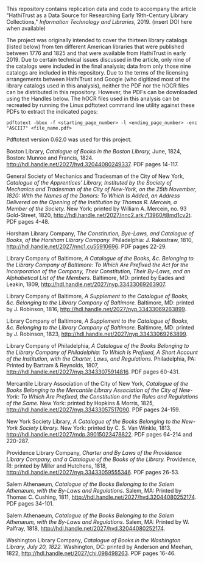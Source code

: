 This repository contains replication data and code to accompany the article "HathiTrust as a Data Source for Researching Early 19th-Century Library Collections," *Information Technology and Libraries,* 2019. (insert DOI here when available)

The project was originally intended to cover the thirteen library catalogs (listed below) from ten different American libraries that were published between 1776 and 1825 and that were available from HathiTrust in early 2019. Due to certain technical issues discussed in the article, only nine of the catalogs were included in the final analysis; data from only those nine catalogs are included in this repository. Due to the terms of the licensing arrangements between HathiTrust and Google (who digitized most of the library catalogs used in this analysis), neither the PDF nor the hOCR files can be distributed in this repository. However, the PDFs can be downloaded using the Handles below. The hOCR files used in this analysis can be recreated by running the Linux pdftotext command line utility against these PDFs to extract the indicated pages:

``pdftotext -bbox -f <starting_page_number> -l <ending_page_number> -enc "ASCII7" <file_name.pdf>``

Pdftotext version 0.62.0 was used for this project.

Boston Library, *Catalogue of Books in the Boston Library,* June, 1824, Boston: Munroe and Francis, 1824. http://hdl.handle.net/2027/hvd.32044080249337. PDF pages 14-117.

General Society of Mechanics and Tradesman of the City of New York, *Catalogue of the Apprentices’ Library, Instituted by the Society of Mechanics and Tradesman of the City of New-York, on the 25th November, 1820: With the Names of the Donors: To Which Is Added, an Address Delivered on the Opening of the Institution by Thomas R. Mercein, a Member of the Society.* New York: printed by William A. Mercein, no. 93 Gold-Street, 1820, http://hdl.handle.net/2027/nnc2.ark:/13960/t8md1cv2t. PDF pages 4-48.

Horsham Library Company, *The Constitution, Bye-Laws, and Catalogue of Books, of the Horsham Library Company.* Philadelphia: J. Rakestraw, 1810, http://hdl.handle.net/2027/nnc1.cu55910696. PDF pages 22-29.

Library Company of Baltimore, *A Catalogue of the Books, &c. Belonging to the Library Company of Baltimore: To Which Are Prefixed the Act for the Incorporation of the Company, Their Constitution, Their By-Laws, and an Alphabetical List of the Members.* Baltimore, MD: printed by Eades and Leakin, 1809, http://hdl.handle.net/2027/nyp.33433069263907.

Library Company of Baltimore, *A Supplement to the Catalogue of Books, &c. Belonging to the Library Company of Baltimore.* Baltimore, MD: printed by J. Robinson, 1816, http://hdl.handle.net/2027/nyp.33433069263899.

Library Company of Baltimore, *A Supplement to the Catalogue of Books, &c. Belonging to the Library Company of Baltimore.* Baltimore, MD: printed by J. Robinson, 1823, http://hdl.handle.net/2027/nyp.33433069263899.

Library Company of Philadelphia, *A Catalogue of the Books Belonging to the Library Company of Philadelphia: To Which Is Prefixed, A Short Account of the Institution, with the Charter, Laws, and Regulations.* Philadelphia, PA: Printed by Bartram & Reynolds, 1807, http://hdl.handle.net/2027/nyp.33433075914816. PDF pages 60-431.

Mercantile Library Association of the City of New York, *Catalogue of the Books Belonging to the Mercantile Library Association of the City of New-York: To Which Are Prefixed, the Constitution and the Rules and Regulations of the Same.* New York: printed by Hopkins & Morris, 1825, http://hdl.handle.net/2027/nyp.33433057517090. PDF pages 24-159.

New York Society Library, *A Catalogue of the Books Belonging to the New-York Society Library.* New York: printed by C. S. Van Winkle, 1813, http://hdl.handle.net/2027/mdp.39015023478822. PDF pages 64-214 and 220-287.

Providence Library Company, *Charter and By Laws of the Providence Library Company, and a Catalogue of the Books of the Library.* Providence, RI: printed by Miller and Hutchens, 1818, http://hdl.handle.net/2027/nyp.33433059555346. PDF pages 26-53.

Salem Athenaeum, *Catalogue of the Books Belonging to the Salem Athenæum, with the By-Laws and Regulations.* Salem, MA: Printed by Thomas C. Cushing, 1811, http://hdl.handle.net/2027/hvd.32044080252174. PDF pages 34-101.

Salem Athenaeum, *Catalogue of the Books Belonging to the Salem Athenæum, with the By-Laws and Regulations.* Salem, MA: Printed by W. Palfray, 1818, http://hdl.handle.net/2027/hvd.32044080252174.

Washington Library Company, *Catalogue of Books in the Washington Library, July 20, 1822.* Washington, DC: printed by Anderson and Meehan, 1822, http://hdl.handle.net/2027/chi.098498263. PDF pages 16-46.



